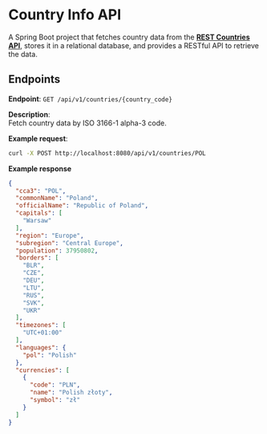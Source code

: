 # Country Info API

A Spring Boot project that fetches country data from the **[REST Countries API](https://restcountries.com/)**, stores it in a relational database, and provides a RESTful API to retrieve the data.

## Endpoints
**Endpoint**:
`GET /api/v1/countries/{country_code}`

**Description**:  
Fetch country data by ISO 3166-1 alpha-3 code.

**Example request**:  
```bash
curl -X POST http://localhost:8080/api/v1/countries/POL
```

**Example response**
```json
{
  "cca3": "POL",
  "commonName": "Poland",
  "officialName": "Republic of Poland",
  "capitals": [
    "Warsaw"
  ],
  "region": "Europe",
  "subregion": "Central Europe",
  "population": 37950802,
  "borders": [
    "BLR",
    "CZE",
    "DEU",
    "LTU",
    "RUS",
    "SVK",
    "UKR"
  ],
  "timezones": [
    "UTC+01:00"
  ],
  "languages": {
    "pol": "Polish"
  },
  "currencies": [
    {
      "code": "PLN",
      "name": "Polish złoty",
      "symbol": "zł"
    }
  ]
}
```